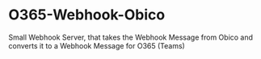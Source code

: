 # O365-Webhook-Obico
Small Webhook Server, that takes the Webhook Message from Obico and converts it to a Webhook Message for O365 (Teams)
